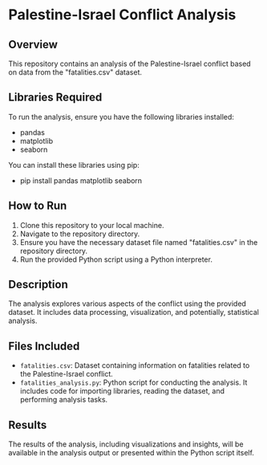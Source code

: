 # Palestine-Israel Conflict Analysis

## Overview
This repository contains an analysis of the Palestine-Israel conflict based on data from the "fatalities.csv" dataset.

## Libraries Required
To run the analysis, ensure you have the following libraries installed:
- pandas
- matplotlib
- seaborn

You can install these libraries using pip:
- pip install pandas matplotlib seaborn


## How to Run
1. Clone this repository to your local machine.
2. Navigate to the repository directory.
3. Ensure you have the necessary dataset file named "fatalities.csv" in the repository directory.
4. Run the provided Python script using a Python interpreter.

## Description
The analysis explores various aspects of the conflict using the provided dataset. It includes data processing, visualization, and potentially, statistical analysis.

## Files Included
- `fatalities.csv`: Dataset containing information on fatalities related to the Palestine-Israel conflict.
- `fatalities_analysis.py`: Python script for conducting the analysis. It includes code for importing libraries, reading the dataset, and performing analysis tasks.

## Results
The results of the analysis, including visualizations and insights, will be available in the analysis output or presented within the Python script itself.

